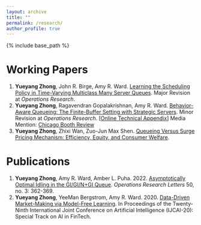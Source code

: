 ```yaml
---
layout: archive
title: ""
permalink: /research/
author_profile: true
---
```

{% include base_path %} 

# Working Papers
1. **Yueyang Zhong**, John R. Birge, Amy R. Ward. [Learning the Scheduling Policy in Time-Varying Multiclass Many Server Queues](https://papers.ssrn.com/sol3/papers.cfm?abstract_id=4090021). Major Revision at *Operations Research*.
2. **Yueyang Zhong**, Ragavendran Gopalakrishnan, Amy R. Ward. [Behavior-Aware Queueing: The Finite-Buffer Setting with Strategic Servers](https://papers.ssrn.com/sol3/papers.cfm?abstract_id=3633435). Minor Revision at *Operations Research*. [[Online Technical Appendix](https://yzhong0.github.io/yueyangzhong/files/finitebuffer_strategicserver_technical_file.pdf)]
    Media Mention: [Chicago Booth Review](https://www.chicagobooth.edu/review/secrets-wait-loss)
4. **Yueyang Zhong**, Zhixi Wan, Zuo-Jun Max Shen. [Queueing Versus Surge Pricing Mechanism: Efficiency, Equity, and Consumer Welfare](https://papers.ssrn.com/sol3/papers.cfm?abstract_id=3699134). 


# Publications 
1. **Yueyang Zhong**, Amy R. Ward, Amber L. Puha. 2022. [Asymptotically Optimal Idling in the GI/GI/N+GI Queue](https://www.sciencedirect.com/science/article/pii/S0167637722000530). *Operations Research Letters* 50, no. 3: 362-369.
2. **Yueyang Zhong**, YeeMan Bergstrom, Amy R. Ward. 2020. [Data-Driven Market-Making via Model-Free Learning](https://www.ijcai.org/Proceedings/2020/0615.pdf). In Proceedings of the Twenty-Ninth International Joint Conference on Artificial Intelligence (IJCAI-20): Special Track on AI in FinTech.

